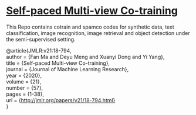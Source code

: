 
# [Self-paced Multi-view Co-training](https://jmlr.org/papers/volume21/18-794/18-794.pdf)

This Repo contains cotrain and spamco codes for synthetic data, text classification, image recognition, image retrieval and object detection under the semi-supervised setting.
 


  @article{JMLR:v21:18-794,\
    author  = {Fan Ma and Deyu Meng and Xuanyi Dong and Yi Yang},\
    title   = {Self-paced Multi-view Co-training},\
    journal = {Journal of Machine Learning Research},\
    year    = {2020},\
    volume  = {21},\
    number  = {57},\
    pages   = {1-38},\
    url     = {http://jmlr.org/papers/v21/18-794.html} \
  }
